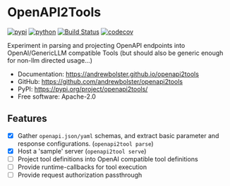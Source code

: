 # OpenAPI2Tools

[![pypi](https://img.shields.io/pypi/v/openapi2tools.svg)](https://pypi.org/project/openapi2tools/)
[![python](https://img.shields.io/pypi/pyversions/openapi2tools.svg)](https://pypi.org/project/openapi2tools/)
[![Build Status](https://github.com/andrewbolster/openapi2tools/actions/workflows/dev.yml/badge.svg)](https://github.com/andrewbolster/openapi2tools/actions/workflows/dev.yml)
[![codecov](https://codecov.io/gh/andrewbolster/openapi2tools/branch/main/graphs/badge.svg)](https://codecov.io/github/andrewbolster/openapi2tools)

Experiment in parsing and projecting OpenAPI endpoints into OpenAI/GenericLLM compatible Tools (but should also be generic enough for non-llm directed usage...)

-   Documentation: <https://andrewbolster.github.io/openapi2tools>
-   GitHub: <https://github.com/andrewbolster/openapi2tools>
-   PyPI: <https://pypi.org/project/openapi2tools/>
-   Free software: Apache-2.0

## Features

-   [x] Gather `openapi.json/yaml` schemas, and extract basic parameter and response configurations. (`openapi2tool parse`)
-   [x] Host a 'sample' server (`openapi2tool serve`)
-   [ ] Project tool definitions into OpenAI compatible tool definitions
-   [ ] Provide runtime-callbacks for tool execution
-   [ ] Provide request authorization passthrough
